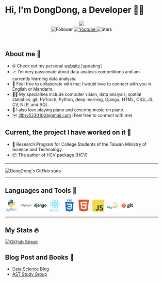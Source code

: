 # Hi, I'm DongDong, a Developer 👨‍🎓

<div id="header" align="center">
  <img src="https://media.giphy.com/media/jdPMeyv9rn0hZHh8n9/giphy.gif" width="200"/>
</div>

<div id="badges" align="center">
  <img src="https://img.shields.io/github/followers/DongDong-Zoez?color=pink&style=for-the-badge" alt="Follower"/>
<a href="https://www.youtube.com/@y.k.zoezpianosheets3210">
  <img src="https://img.shields.io/youtube/channel/views/UCjCzwuPj84ghgVcyYKW92KQ?label=yoFutube&style=for-the-badge" alt="Youtube"/>
  </a>
  <img src="https://img.shields.io/github/stars/DongDong-Zoez?color=yellow&style=for-the-badge" alt="Stars"/>
</div>
<p align="center">
<img src="https://komarev.com/ghpvc/?username=DongDong-Zoez&style=flat-square&color=blue" alt=""/>
</p>

## About me 👀

- 🌐 Check out my personal [website]() [updating]
- 📈 I’m very passionate about data analysis competitions and am currently learning data analysis.
- 👯 Feel free to collaborate with me; I would love to connect with you in English or Mandarin.
- 👨‍🔬 My specialties include computer vision, data analysis, spatial statistics, git, PyTorch, Python, deep learning, Django, HTML, CSS, JS, CV, NLP, and SQL.
- 🎹 I also love playing piano and covering music on piano.
- ✉️ 2lbry5230100@gmail.com (Feel free to connect with me)

## Current, the project I have worked on it 🏅

- 🔬 Research Program for College Students of the Taiwan Ministry of Science and Technology
- 📦 The author of HCV package [HCV]

---

![DongDong's GitHub stats](https://github-readme-stats.vercel.app/api?username=DongDong-Zoez&theme=radical)

---
## Languages and Tools 🔨

<div>
  <img src="https://github.com/devicons/devicon/blob/master/icons/python/python-original-wordmark.svg" title="Python" alt="Python" width="40" height="40"/>&nbsp;
  <img src="https://github.com/devicons/devicon/blob/master/icons/pytorch/pytorch-original-wordmark.svg" title="Pytorch" alt="Pytorch" width="40" height="40"/>&nbsp;
  <img src="https://github.com/devicons/devicon/blob/master/icons/django/django-plain-wordmark.svg" title="Django" alt="Django" width="40" height="40"/>&nbsp;
  <img src="https://github.com/devicons/devicon/blob/master/icons/react/react-original-wordmark.svg" title="React" alt="React" width="40" height="40"/>&nbsp;
  <img src="https://github.com/devicons/devicon/blob/master/icons/css3/css3-plain-wordmark.svg"  title="CSS3" alt="CSS" width="40" height="40"/>&nbsp;
  <img src="https://github.com/devicons/devicon/blob/master/icons/html5/html5-original.svg" title="HTML5" alt="HTML" width="40" height="40"/>&nbsp;
  <img src="https://github.com/devicons/devicon/blob/master/icons/javascript/javascript-original.svg" title="JavaScript" alt="JavaScript" width="40" height="40"/>&nbsp;
  <img src="https://github.com/devicons/devicon/blob/master/icons/mysql/mysql-original-wordmark.svg" title="MySQL"  alt="MySQL" width="40" height="40"/>&nbsp;
  <img src="https://github.com/devicons/devicon/blob/master/icons/git/git-original-wordmark.svg" title="Git" **alt="Git" width="40" height="40"/>
</div>

---

## My Stats 🔥

[![GitHub Streak](http://github-readme-streak-stats.herokuapp.com?user=DongDong-Zoez&theme=dark&background=000000)](https://git.io/streak-stats)

<!-- [website]: None
[youtube]: https://www.youtube.com/channel/UCfkb5NaH9lMrItPA7ArqQVQ
[HCV]: https://arxiv.org/abs/2201.08302?fbclid=IwAR39vN6smuSl64rEURxyMOrnYxOpsqbUbaRSAM93JGcR_-Sucb3Wfu4eBcg
[github]: https://github.com/DongDong-Zoez
[kaggle]: https://www.kaggle.com/dongdongxzoez
[email]: 2lbry5230100@gmail.com -->

## Blog Post and Books 📖

- [Data Science Blog](https://dongdong-zoez.github.io/Data-Science-Blog/)
- [AST Study Group](https://aststudygroup.github.io/website/)
